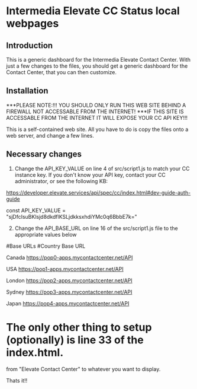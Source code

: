 # Intermedia Elevate CC Status local webpages

## Introduction

This is a generic dashboard for the Intermedia Elevate Contact Center.
With just a few changes to the files, you should get a generic dashboard for the 
Contact Center, that you can then customize.


## Installation

***PLEASE NOTE:!!!  YOU SHOULD ONLY RUN THIS WEB SITE BEHIND A FIREWALL NOT
ACCESSABLE FROM THE INTERNET!
***IF THIS SITE IS ACCESSABLE FROM THE INTERNET IT WILL EXPOSE YOUR CC API KEY!!!

This is a self-contained web site. All you have to do is copy the files onto a web
server, and change a few lines.

## Necessary changes

1. Change the API_KEY_VALUE on line 4 of src/script1.js to match your CC instance key.
If you don't know your API key, contact your CC administrator, or see the following KB:

https://developer.elevate.services/api/spec/cc/index.html#dev-guide-auth-guide

const API_KEY_VALUE = "sjDfcIsuBKlsjd8dkdflKSLjdkksxhdiYMc0q6BbbE7k="

2. Change the API_BASE_URL on line 16 of the src/script1.js file
to the appropriate values below

#Base URLs
#Country Base URL

Canada https://pop0-apps.mycontactcenter.net/API

USA https://pop1-apps.mycontactcenter.net/API

London https://pop2-apps.mycontactcenter.net/API

Sydney https://pop3-apps.mycontactcenter.net/API

Japan https://pop4-apps.mycontactcenter.net/API

# The only other thing to setup (optionally) is line 33 of the index.html.
from "Elevate Contact Center" to whatever you want to display.

Thats it!!



